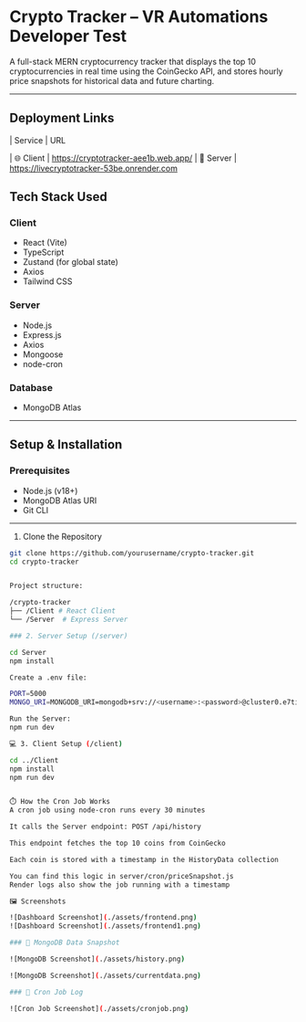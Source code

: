 #  Crypto Tracker – VR Automations Developer Test

A full-stack MERN cryptocurrency tracker that displays the top 10 cryptocurrencies in real time using the CoinGecko API, and stores hourly price snapshots for historical data and future charting.

---
##  Deployment Links
| Service     | URL                                                                                  

| 🌐 Client | https://cryptotracker-aee1b.web.app/ 
| 🔌 Server  | https://livecryptotracker-53be.onrender.com   


##  Tech Stack Used

###  Client
- React (Vite)
- TypeScript
- Zustand (for global state)
- Axios
- Tailwind CSS

###  Server
- Node.js
- Express.js
- Axios
- Mongoose
- node-cron

###  Database
- MongoDB Atlas

---

##  Setup & Installation

###  Prerequisites
- Node.js (v18+)
- MongoDB Atlas URI
- Git CLI

---

 1. Clone the Repository

```bash
git clone https://github.com/yourusername/crypto-tracker.git
cd crypto-tracker


Project structure:

/crypto-tracker
├── /Client # React Client
└── /Server  # Express Server

### 2. Server Setup (/server)

cd Server
npm install

Create a .env file:

PORT=5000
MONGO_URI=MONGODB_URI=mongodb+srv://<username>:<password>@cluster0.e7tifv9.mongodb.net/crypto-tracker?retryWrites=true&w=majority&appName=Cluster0

Run the Server:
npm run dev

💻 3. Client Setup (/client)

cd ../Client
npm install
npm run dev


⏱️ How the Cron Job Works
A cron job using node-cron runs every 30 minutes

It calls the Server endpoint: POST /api/history

This endpoint fetches the top 10 coins from CoinGecko

Each coin is stored with a timestamp in the HistoryData collection

You can find this logic in server/cron/priceSnapshot.js
Render logs also show the job running with a timestamp

🖼️ Screenshots

![Dashboard Screenshot](./assets/frontend.png)
![Dashboard Screenshot](./assets/frontend1.png)

### 📁 MongoDB Data Snapshot

![MongoDB Screenshot](./assets/history.png)

![MongoDB Screenshot](./assets/currentdata.png)

### 🔁 Cron Job Log

![Cron Job Screenshot](./assets/cronjob.png)

